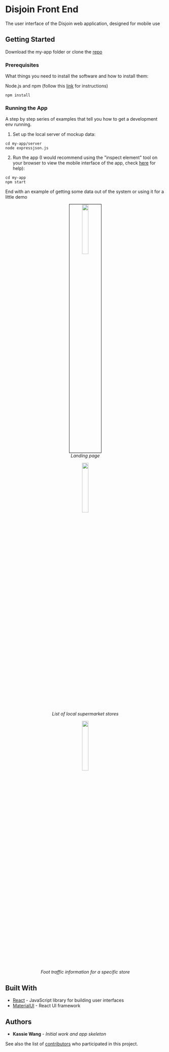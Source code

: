# Disjoin Front End

The user interface of the Disjoin web application, designed for mobile use

## Getting Started

Download the my-app folder or clone the [repo](https://github.com/Disjoin-Covid-19/frontend)

### Prerequisites

What things you need to install the software and how to install them:

Node.js and npm (follow this [link](https://www.npmjs.com/get-npm) for instructions)

```
npm install
```

### Running the App

A step by step series of examples that tell you how to get a development env running.

1. Set up the local server of mockup data:

```
cd my-app/server 
node expressjson.js 
```

2. Run the app (I would recommend using the "inspect element" tool on your browser to view the mobile interface of the app, check [here](https://www.sitepoint.com/how-to-simulate-mobile-devices-with-device-mode-in-chrome/) for help):

```
cd my-app
npm start
```

End with an example of getting some data out of the system or using it for a little demo

<p align="center">
  <img src="https://github.com/Disjoin-Covid-19/frontend/blob/master/screenshots/Screen%20Shot%202020-06-19%20at%209.09.47%20PM.png" width="20%" style="border: 1px solid black">
  <br>
  <em>Landing page</em>
</p>

<p align="center">
  <img src="https://github.com/Disjoin-Covid-19/frontend/blob/master/screenshots/Screen%20Shot%202020-06-19%20at%209.10.01%20PM.png" width="20%">
  <br>
  <em>List of local supermarket stores</em>
</p>

<p align="center">
  <img src="https://github.com/Disjoin-Covid-19/frontend/blob/master/screenshots/Screen%20Shot%202020-06-19%20at%209.19.41%20PM.png" width="20%">
  <br>
  <em>Foot traffic information for a specific store</em>
</p>


## Built With

* [React](https://reactjs.org/) - JavaScript library for building user interfaces
* [MaterialUI](https://material-ui.com/) - React UI framework

## Authors

* **Kassie Wang** - *Initial work and app skeleton*

See also the list of [contributors](https://github.com/Disjoin-Covid-19/frontend/graphs/contributors) who participated in this project.
